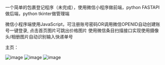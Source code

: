 一个简单的包裹登记程序（未完成），使用微信小程序做前端，python FASTAPI做后端，python tkinter做管理端

微信小程序端使用JavaScript，可注册账号密码OR调用微信OPENID自动创建账号一键登录,
点击首页图片可跳出价格图片
使用微信条目扫描接口实现使用摄像头/相册图片自动识别输入快递单号

主页：

![image](https://github.com/chenjijun/WeChatapp-python/assets/5528543/087ea6b9-0270-43f9-87a4-82cae31a3485)
![image](https://github.com/chenjijun/WeChatapp-python/assets/5528543/4b4e8d2f-b5ac-4c1e-8d5b-d94f07ba5d38)
![image](https://github.com/chenjijun/WeChatapp-python/assets/5528543/9a6cde48-df87-4f4c-aa0f-3f62ab0bcdb1)

